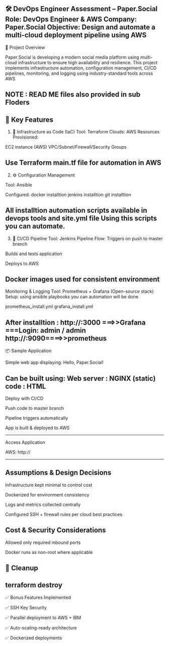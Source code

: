 🛠️ DevOps Engineer Assessment – Paper.Social
Role: DevOps Engineer & AWS
Company: Paper.Social
Objective: Design and automate a multi-cloud deployment pipeline using AWS
---------------------------------------------------------------------------------

📌 Project Overview

Paper.Social is developing a modern social media platform using multi-cloud infrastructure to ensure high availability and resilience. This project implements infrastructure automation, configuration management, CI/CD pipelines, monitoring, and logging using industry-standard tools across AWS

NOTE : READ ME files also provided in sub Floders
-------------------------------------------------
🎯 Key Features
-------------------------------------------------------
1. 🧱 Infrastructure as Code (IaC)
Tool: Terraform
Clouds: AWS
Resources Provisioned:

EC2 instance (AWS)
VPC/Subnet/Firewall/Security Groups 

Use Terraform main.tf file for automation in AWS
---------------------------------------------------------
2. ⚙️ Configuration Management

Tool: Ansible

Configured:
 docker installtion 
 jenkins installtion
 git installtion
 
 All  installtion automation scripts available in devops tools and site.yml file 
 Using this scripts  you can automate.
 ----------------------------------------------------------------
 3. 🚀 CI/CD Pipeline
 Tool:  Jenkins
 Pipeline Flow:
 Triggers on push to master branch

Builds and tests application

Deploys to AWS

Docker images used for consistent environment
-----------------------------------------------------------
Monitoring & Logging
Tool: Prometheus + Grafana (Open-source stack)
Setup: using  ansible playbooks you can automation will be done 

prometheus_install.yml
grafana_install.yml

After installtion : http://<public-ip>:3000 ===>>Grafana  ===Login: admin / admin
                    http://<public-ip>:9090====>>prometheus
------------------------------------------------------------------
📦 Sample Application

Simple web app displaying:
Hello, Paper.Social!

Can be built using: 
  Web server : NGINX (static)
  code : HTML
-------------------------------
Deploy with CI/CD


Push code to master branch

Pipeline triggers automatically

App is built & deployed to AWS

---------------------------------
 Access Application

AWS: http://<aws-public-ip>


--------------------------------------------

Assumptions & Design Decisions
------------------------------

Infrastructure kept minimal to control cost

Dockerized for environment consistency

Logs and metrics collected centrally

Configured SSH + firewall rules per cloud best practices

Cost & Security Considerations
-------------------------
Allowed only required inbound ports

Docker runs as non-root where applicable

🪯 Cleanup
------------
terraform destroy  
----------------------------

✅ Bonus Features Implemented

✅  SSH Key Security

✅ Parallel deployment to AWS + IBM

✅ Auto-scaling-ready architecture

✅ Dockerized deployments
